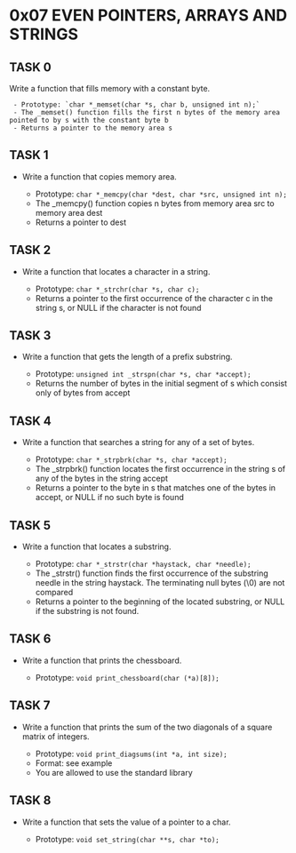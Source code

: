 # 0x07 EVEN POINTERS, ARRAYS AND STRINGS

##     TASK 0
Write a function that fills memory with a constant byte.

     - Prototype: `char *_memset(char *s, char b, unsigned int n);`
     - The _memset() function fills the first n bytes of the memory area pointed to by s with the constant byte b
     - Returns a pointer to the memory area s

##     TASK 1
- Write a function that copies memory area.

     - Prototype:  `char *_memcpy(char *dest, char *src, unsigned int n);`
     - The _memcpy() function copies n bytes from memory area src to memory area dest
     - Returns a pointer to dest

##     TASK 2
- Write a function that locates a character in a string.

     - Prototype: `char *_strchr(char *s, char c);`
     - Returns a pointer to the first occurrence of the character c in the string s, or NULL if the character is not found

##     TASK 3
- Write a function that gets the length of a prefix substring.

     - Prototype: `unsigned int _strspn(char *s, char *accept);`
     - Returns the number of bytes in the initial segment of s which consist only of bytes from accept

##     TASK 4
- Write a function that searches a string for any of a set of bytes.

     - Prototype: `char *_strpbrk(char *s, char *accept);`
     - The _strpbrk() function locates the first occurrence in the string s of any of the bytes in the string accept
     - Returns a pointer to the byte in s that matches one of the bytes in accept, or NULL if no such byte is found

##     TASK 5
- Write a function that locates a substring.

     - Prototype: `char *_strstr(char *haystack, char *needle);`
     - The _strstr() function finds the first occurrence of the substring needle in the string haystack. The terminating null bytes (\0) are not compared
     - Returns a pointer to the beginning of the located substring, or NULL if the substring is not found.

##     TASK 6
- Write a function that prints the chessboard.

     - Prototype: `void print_chessboard(char (*a)[8]);`

##     TASK 7
- Write a function that prints the sum of the two diagonals of a square matrix of integers.

     - Prototype: `void print_diagsums(int *a, int size);`
     - Format: see example
     - You are allowed to use the standard library
     
##     TASK 8
- Write a function that sets the value of a pointer to a char.

     - Prototype: `void set_string(char **s, char *to);`
